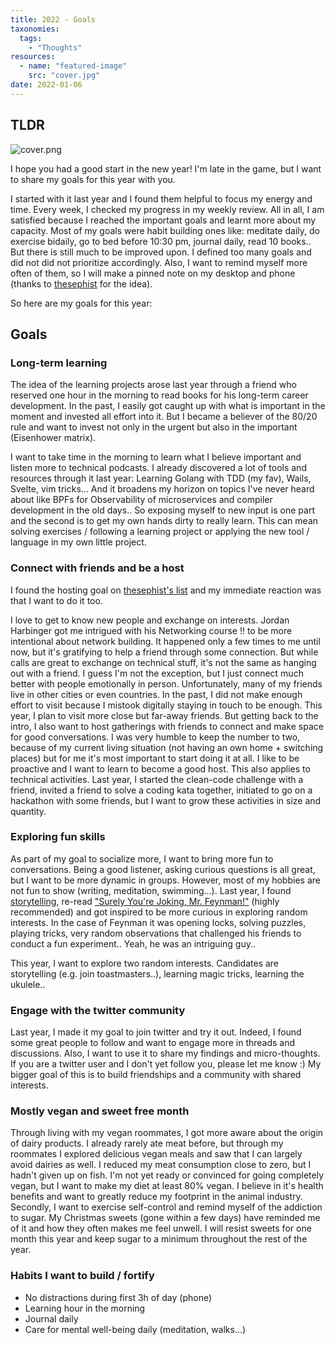 ```yaml
---
title: 2022 - Goals
taxonomies:
  tags:
    - "Thoughts"
resources:
  - name: "featured-image"
    src: "cover.jpg"
date: 2022-01-06
---
```


## TLDR

![cover.png](/images/2022-goals.png)
<!--{{< callout text= "TLDR, the short version is at the end :) " >}}-->
I hope you had a good start in the new year! I'm late in the game, but I want to share my goals for this year with you.

I started with it last year and I found them helpful to focus my energy and time. Every week, I checked my progress in my weekly review.
All in all, I am satisfied because I reached the important goals and learnt more about my capacity. Most of my goals were habit building ones like: meditate daily, do exercise bidaily, go to bed before 10:30 pm, journal daily, read 10 books.. But there is still much to be improved upon. I defined too many goals and did not did not prioritize accordingly. Also, I want to remind myself more often of them, so I will make a pinned note on my desktop and phone (thanks to [thesephist](https://thesephist.com/posts/2021-goals/#looking-back-at-2020) for the idea).

So here are my goals for this year:

## Goals

### Long-term learning

The idea of the learning projects arose last year through a friend who reserved one hour in the morning to read books for his long-term career development. In the past, I easily got caught up with what is important in the moment and invested all effort into it. But I became a believer of the 80/20 rule and want to invest not only in the urgent but also in the important (Eisenhower matrix).

I want to take time in the morning to learn what I believe important and listen more to technical podcasts. I already discovered a lot of tools and resources through it last year: Learning Golang with TDD (my fav), Wails, Svelte, vim tricks... And it broadens my horizon on topics I've never heard about like BPFs for Observability of microservices and compiler development in the old days..
So exposing myself to new input is one part and the second is to get my own hands dirty to really learn. This can mean solving exercises / following a learning project or applying the new tool / language in my own little project.

### Connect with friends and be a host

I found the hosting goal on [thesephist's list](https://thesephist.com/posts/2021-goals/#looking-back-at-2020) and my immediate reaction was that I want to do it too.

I love to get to know new people and exchange on interests. Jordan Harbinger got me intrigued with his Networking course !! to be more intentional about network building. It happened only a few times to me until now, but it's gratifying to help a friend through some connection. But while calls are great to exchange on technical stuff, it's not the same as hanging out with a friend. I guess I'm not the exception, but I just connect much better with people emotionally in person. Unfortunately, many of my friends live in other cities or even countries. In the past, I did not make enough effort to visit because I mistook digitally staying in touch to be enough.
This year, I plan to visit more close but far-away friends.
But getting back to the intro, I also want to host gatherings with friends to connect and make space for good conversations. I was very humble to keep the number to two, because of my current living situation (not having an own home + switching places) but for me it's most important to start doing it at all.
I like to be proactive and I want to learn to become a good host.
This also applies to technical activities. Last year, I started the clean-code challenge with a friend, invited a friend to solve a coding kata together, initiated to go on a hackathon with some friends, but I want to grow these activities in size and quantity.

### Exploring fun skills

As part of my goal to socialize more, I want to bring more fun to conversations. Being a good listener, asking curious questions is all great, but I want to be more dynamic in groups. However, most of my hobbies are not fun to show (writing, meditation, swimming...). Last year, I found [storytelling](/books/storyworthy/), re-read ["Surely You're Joking, Mr. Feynman!"](https://www.goodreads.com/book/show/35167685-surely-you-re-joking-mr-feynman) (highly recommended) and got inspired to be more curious in exploring random interests. In the case of Feynman it was opening locks, solving puzzles, playing tricks, very random observations that challenged his friends to conduct a fun experiment.. Yeah, he was an intriguing guy..

This year, I want to explore two random interests. Candidates are storytelling (e.g. join toastmasters..), learning magic tricks, learning the ukulele..

### Engage with the twitter community

Last year, I made it my goal to join twitter and try it out. Indeed, I found some great people to follow and want to engage more in threads and discussions. Also, I want to use it to share my findings and micro-thoughts.
If you are a twitter user and I don't yet follow you, please let me know :)
My bigger goal of this is to build friendships and a community with shared interests.

### Mostly vegan and sweet free month

Through living with my vegan roommates, I got more aware about the origin of dairy products. I already rarely ate meat before, but through my roommates I explored delicious vegan meals and saw that I can largely avoid dairies as well. I reduced my meat consumption close to zero, but I hadn't given up on fish. I'm not yet ready or convinced for going completely vegan, but I want to make my diet at least 80% vegan. I believe in it's health benefits and want to greatly reduce my footprint in the animal industry.
Secondly, I want to exercise self-control and remind myself of the addiction to sugar.
My Christmas sweets (gone within a few days) have reminded me of it and how they often makes me feel unwell. I will resist sweets for one month this year and keep sugar to a minimum throughout the rest of the year.

### Habits I want to build / fortify

- No distractions during first 3h of day (phone)
- Learning hour in the morning
- Journal daily
- Care for mental well-being daily (meditation, walks...)
